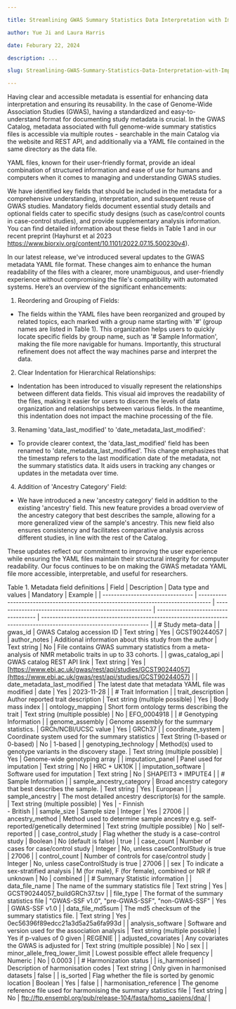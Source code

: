 ```yaml
---

title: Streamlining GWAS Summary Statistics Data Interpretation with Improved YAML Metadata

author: Yue Ji and Laura Harris

date: Feburary 22, 2024

description: ...

slug: Streamlining-GWAS-Summary-Statistics-Data-Interpretation-with-Improved-YAML-Metadata

---
```

Having clear and accessible metadata is essential for enhancing data interpretation and ensuring its reusability. In the case of Genome-Wide Association Studies (GWAS), having a standardized and easy-to-understand format for documenting study metadata is crucial. In the GWAS Catalog, metadata associated with full genome-wide summary statistics files is accessible via multiple routes - searchable in the main Catalog via the website and REST API, and additionally via a YAML file contained in the same directory as the data file.   

YAML files, known for their user-friendly format, provide an ideal combination of structured information and ease of use for humans and computers when it comes to managing and understanding GWAS studies. 

We have identified key fields that should be included in the metadata for a comprehensive understanding, interpretation, and subsequent reuse of GWAS studies. Mandatory fields document essential study details and optional fields cater to specific study designs (such as case/control counts in case-control studies), and provide supplementary analysis information. You can find detailed information about these fields in Table 1 and in our recent preprint (Hayhurst et al 2023 https://www.biorxiv.org/content/10.1101/2022.07.15.500230v4).

In our latest release, we've introduced several updates to the GWAS metadata YAML file format. These changes aim to enhance the human readability of the files with a clearer, more unambiguous, and user-friendly experience without compromising the file's compatibility with automated systems. Here’s an overview of the significant enhancements:

1. Reordering and Grouping of Fields:
* The fields within the YAML files have been reorganized and grouped by related topics, each marked with a group name starting with '#' (group names are listed in Table 1). This organization helps users to quickly locate specific fields by group name, such as '# Sample Information', making the file more navigable for humans. Importantly, this structural refinement does not affect the way machines parse and interpret the data.

2. Clear Indentation for Hierarchical Relationships:
* Indentation has been introduced to visually represent the relationships between different data fields. This visual aid improves the readability of the files, making it easier for users to discern the levels of data organization and relationships between various fields. In the meantime, this indentation does not impact the machine processing of the file.

3. Renaming 'data_last_modified' to 'date_metadata_last_modified':
* To provide clearer context, the 'data_last_modified' field has been renamed to 'date_metadata_last_modified'. This change emphasizes that the timestamp refers to the last modification date of the metadata, not the summary statistics data. It aids users in tracking any changes or updates in the metadata over time.
 
4. Addition of 'Ancestry Category' Field:
* We have introduced a new 'ancestry category' field in addition to the existing 'ancestry' field. This new feature provides a broad overview of the ancestry category that best describes the sample, allowing for a more generalized view of the sample's ancestry.  This new field also ensures consistency and facilitates comparative analysis across different studies, in line with the rest of the Catalog. 

These updates reflect our commitment to improving the user experience while ensuring the YAML files maintain their structural integrity for computer readability. Our focus continues to be on making the GWAS metadata YAML file more accessible, interpretable, and useful for researchers.


Table 1. Metadata field definitions
| Field                            | Description                                                                        | Data type and values                                    | Mandatory                           | Example                                                                                                              |
| -------------------------------- | ---------------------------------------------------------------------------------- | ------------------------------------------------------- | ----------------------------------- | -------------------------------------------------------------------------------------------------------------------- |
| \# Study meta-data               |
| gwas_id                          | GWAS Catalog accession ID                                                          | Text string                                             | Yes                                 | GCST90244057                                                                                                         |
| author_notes                     | Additional information about this study from the author                            | Text string                                             | No                                  | File contains GWAS summary statistics from a meta-analysis of NMR metabolic traits in up to 33 cohorts.              |
| gwas_catalog_api                 | GWAS catalog REST API link                                                         | Text string                                             | Yes                                 | [https://www.ebi.ac.uk/gwas/rest/api/studies/GCST90244057](https://www.ebi.ac.uk/gwas/rest/api/studies/GCST90244057) |
| date_metadata_last_modified      | The latest date that metadata YAML file was modified                               | date                                                    | Yes                                 | 2023-11-28                                                                                                           |
| \# Trait Information             |
| trait_description                | Author reported trait description                                                  | Text string (multiple possible)                         | Yes                                 | Body mass index                                                                                                      |
| ontology_mapping                 | Short form ontology terms describing the trait                                     | Text string (multiple possible)                         | No                                  |  EFO_0004918                                                                                                       |
| \# Genotyping Information        |
| genome_assembly                  | Genome assembly for the summary statistics.                                        | GRCh/NCBI/UCSC value                                    | Yes                                 | GRCh37                                                                                                               |
| coordinate_system                | Coordinate system used for the summary statistics                                  | Text String (1-based or 0-based)                        | No                                  | 1-based                                                                                                              |
| genotyping_technology            | Method(s) used to genotype variants in the discovery stage.                        | Text string (multiple possible)                         | Yes                                 |  Genome-wide genotyping array                                                                                      |
| imputation_panel                 | Panel used for imputation                                                          | Text string                                             | No                                  | HRC + UK10K                                                                                                          |
| imputation_software              | Software used for imputation                                                       | Text string                                             | No                                  | SHAPEIT3 + IMPUTE4                                                                                                   |
| \# Sample Information            |
| sample_ancestry_category         | Broad ancestry category that best describes the sample.                            | Text string                                             | Yes                                 | European                                                                                                          |
| sample_ancestry                  | The most detailed ancestry descriptor(s) for the sample.                           | Text string (multiple possible)                         | Yes                                 | \- Finnish<br>- British                                                              |
| sample_size                      | Sample size                                                                        | Integer                                                 | Yes                                 | 27006                                                                                                                |
| ancestry_method                  | Method used to determine sample ancestry e.g. self-reported/genetically determined | Text string (multiple possible)                         | No                                  | self-reported                                                                                                        |
| case_control_study               | Flag whether the study is a case-control study                                     | Boolean                                                 | No (default is false)               | true                                                                                                                 |
| case_count                       | Number of cases for case/control study                                             | Integer                                                 | No, unless caseControlStudy is true | 27006                                                                                                                |
| control_count                    | Number of controls for case/control study                                          | Integer                                                 | No, unless caseControlStudy is true | 27006                                                                                                                |
| sex                              | To indicate a sex-stratified analysis                                              | M (for male), F (for female), combined or NR if unknown | No                                  | combined                                                                                                             |
| \# Summary Statistic information |
| data_file_name                   | The name of the summary statistics file                                            | Text string                                             | Yes                                 | GCST90244057_buildGRCh37.tsv                                                                                         |
| file_type                        | The format of the summary statistics file                                          | "GWAS-SSF v1.0", "pre-GWAS-SSF", "non-GWAS-SSF"         | Yes                                 | GWAS-SSF v1.0                                                                                                        |
| data_file_md5sum                 | The md5 checksum of the summary statistics file.                                   | Text string                                             | Yes                                 | 0ec56396f89edcc21a3d5a25a6fa993d                                                                                     |
| analysis_software                | Software and version used for the association analysis                             | Text string (multiple possible)                         | Yes if p-values of 0 given          | REGENIE                                                                                                              |
| adjusted_covariates              | Any covariates the GWAS is adjusted for                                            | Text string (multiple possible)                         | No                                  |  sex                                                                                                               |
| minor_allele_freq_lower_limit    | Lowest possible effect allele frequency                                            | Numeric                                                 | No                                  | 0.0003                                                                                                               |
| \# Harmonization status          |
| is_harmonised                    | Description of harmonisation codes                                                 | Text string                                             | Only given in harmonised datasets   | false                                                                                                                |
| is_sorted                        | Flag whether the file is sorted by genomic location                                | Boolean                                                 | Yes                                 | false                                                                                                                |
| harmonisation_reference          | The genome reference file used for harmonising the summary statistics file         | Text string                                             | No                                  | ftp://ftp.ensembl.org/pub/release-104/fasta/homo_sapiens/dna/                                                        |